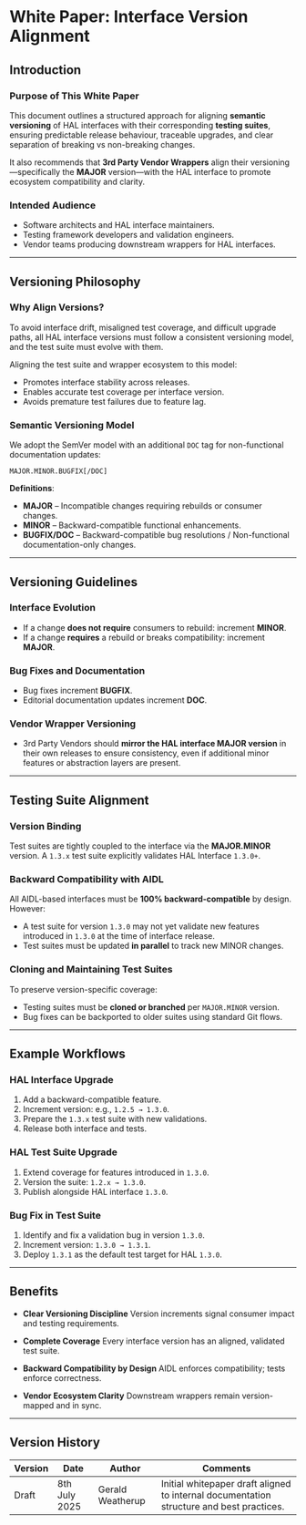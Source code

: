 # **White Paper: Interface Version Alignment**

## **Introduction**

### **Purpose of This White Paper**

This document outlines a structured approach for aligning **semantic versioning** of HAL interfaces with their corresponding **testing suites**, ensuring predictable release behaviour, traceable upgrades, and clear separation of breaking vs non-breaking changes.

It also recommends that **3rd Party Vendor Wrappers** align their versioning—specifically the **MAJOR** version—with the HAL interface to promote ecosystem compatibility and clarity.

### **Intended Audience**

* Software architects and HAL interface maintainers.
* Testing framework developers and validation engineers.
* Vendor teams producing downstream wrappers for HAL interfaces.

---

## **Versioning Philosophy**

### **Why Align Versions?**

To avoid interface drift, misaligned test coverage, and difficult upgrade paths, all HAL interface versions must follow a consistent versioning model, and the test suite must evolve with them.

Aligning the test suite and wrapper ecosystem to this model:

* Promotes interface stability across releases.
* Enables accurate test coverage per interface version.
* Avoids premature test failures due to feature lag.

### **Semantic Versioning Model**

We adopt the SemVer model with an additional `DOC` tag for non-functional documentation updates:

```
MAJOR.MINOR.BUGFIX[/DOC]
```

**Definitions**:

* **MAJOR** – Incompatible changes requiring rebuilds or consumer changes.
* **MINOR** – Backward-compatible functional enhancements.
* **BUGFIX/DOC** – Backward-compatible bug resolutions / Non-functional documentation-only changes.

---

## **Versioning Guidelines**

### **Interface Evolution**

* If a change **does not require** consumers to rebuild: increment **MINOR**.
* If a change **requires** a rebuild or breaks compatibility: increment **MAJOR**.

### **Bug Fixes and Documentation**

* Bug fixes increment **BUGFIX**.
* Editorial documentation updates increment **DOC**.

### **Vendor Wrapper Versioning**

* 3rd Party Vendors should **mirror the HAL interface MAJOR version** in their own releases to ensure consistency, even if additional minor features or abstraction layers are present.

---

## **Testing Suite Alignment**

### **Version Binding**

Test suites are tightly coupled to the interface via the **MAJOR.MINOR** version. A `1.3.x` test suite explicitly validates HAL Interface `1.3.0+`.

### **Backward Compatibility with AIDL**

All AIDL-based interfaces must be **100% backward-compatible** by design. However:

* A test suite for version `1.3.0` may not yet validate new features introduced in `1.3.0` at the time of interface release.
* Test suites must be updated **in parallel** to track new MINOR changes.

### **Cloning and Maintaining Test Suites**

To preserve version-specific coverage:

* Testing suites must be **cloned or branched** per `MAJOR.MINOR` version.
* Bug fixes can be backported to older suites using standard Git flows.

---

## **Example Workflows**

### **HAL Interface Upgrade**

1. Add a backward-compatible feature.
2. Increment version: e.g., `1.2.5 → 1.3.0`.
3. Prepare the `1.3.x` test suite with new validations.
4. Release both interface and tests.

### **HAL Test Suite Upgrade**

1. Extend coverage for features introduced in `1.3.0`.
2. Version the suite: `1.2.x → 1.3.0`.
3. Publish alongside HAL interface `1.3.0`.

### **Bug Fix in Test Suite**

1. Identify and fix a validation bug in version `1.3.0`.
2. Increment version: `1.3.0 → 1.3.1`.
3. Deploy `1.3.1` as the default test target for HAL `1.3.0`.

---

## **Benefits**

* **Clear Versioning Discipline**
  Version increments signal consumer impact and testing requirements.

* **Complete Coverage**
  Every interface version has an aligned, validated test suite.

* **Backward Compatibility by Design**
  AIDL enforces compatibility; tests enforce correctness.

* **Vendor Ecosystem Clarity**
  Downstream wrappers remain version-mapped and in sync.

---

## **Version History**

| **Version** | **Date**      | **Author**       | **Comments**                                                                             |
| ----------- | ------------- | ---------------- | ---------------------------------------------------------------------------------------- |
| Draft       | 8th July 2025 | Gerald Weatherup | Initial whitepaper draft aligned to internal documentation structure and best practices. |
